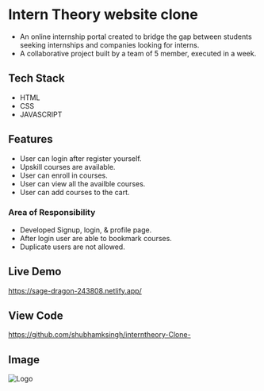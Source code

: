 
#  Intern Theory website clone

- An online internship portal created to bridge the gap between students seeking internships and companies looking for interns.
- A collaborative project built by a team of 5 member, executed in a week.


## Tech Stack

- HTML
- CSS
- JAVASCRIPT


## Features

- User can login after register yourself.
- Upskill courses are available.
- User can enroll in courses.
- User can view all the availble courses.
- User can add courses to the cart.

### Area of Responsibility
- Developed Signup, login, & profile page.
- After login user are able to bookmark courses.
- Duplicate users are not allowed.
## Live Demo

https://sage-dragon-243808.netlify.app/

## View Code
https://github.com/shubhamksingh/interntheory-Clone-


## Image
![Logo](https://assets.interntheory.com/creative/Homepage-Banner.png)

